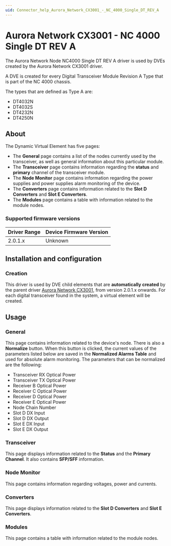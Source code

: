 ```yaml
---
uid: Connector_help_Aurora_Network_CX3001_-_NC_4000_Single_DT_REV_A
---
```


# Aurora Network CX3001 - NC 4000 Single DT REV A

The Aurora Network Node NC4000 Single DT REV A driver is used by DVEs created by the Aurora Network CX3001 driver.

A DVE is created for every Digital Transceiver Module Revision A Type that is part of the NC 4000 chassis.

The types that are defined as Type A are:

- DT4032N
- DT4032S
- DT4232N
- DT4250N

## About

The Dynamic Virtual Element has five pages:

- The **General** page contains a list of the nodes currently used by the transceiver, as well as general information about this particular module.
- The **Transceiver** page contains information regarding the **status** and **primary** channel of the transceiver module.
- The **Node Monitor** page contains information regarding the power supplies and power supplies alarm monitoring of the device.
- The **Converters** page contains information related to the **Slot D Converters** and **Slot E Converters**.
- The **Modules** page contains a table with information related to the module nodes.

### Supported firmware versions

| **Driver Range** | **Device Firmware Version** |
|------------------|-----------------------------|
| 2.0.1.x          | Unknown                     |

## Installation and configuration

### Creation

This driver is used by DVE child elements that are **automatically created** by the parent driver [Aurora Network CX3001](xref:Connector_help_Aurora_Network_CX3001), from version 2.0.1.x onwards. For each digital transceiver found in the system, a virtual element will be created.

## Usage

### General

This page contains information related to the device's node. There is also a **Normalize** button. When this button is clicked, the current values of the parameters listed below are saved in the **Normalized Alarms Table** and used for absolute alarm monitoring. The parameters that can be normalized are the following:

- Transceiver RX Optical Power
- Transceiver TX Optical Power
- Receiver B Optical Power
- Receiver C Optical Power
- Receiver D Optical Power
- Receiver E Optical Power
- Node Chain Number
- Slot D DX Input
- Slot D DX Output
- Slot E DX Input
- Slot E DX Output

### Transceiver

This page displays information related to the **Status** and the **Primary Channel**. It also contains **SFP/SFF** information.

### Node Monitor

This page contains information regarding voltages, power and currents.

### Converters

This page displays information related to the **Slot D Converters** and **Slot E Converters**.

### Modules

This page contains a table with information related to the module nodes.
